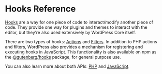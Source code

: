 # Hooks Reference

[Hooks](https://developer.wordpress.org/plugins/hooks/) are a way for one piece of code to interact/modify another piece of code. They provide one way for plugins and themes to interact with the editor, but they’re also used extensively by WordPress Core itself.

There are two types of hooks: [Actions](https://developer.wordpress.org/plugins/hooks/actions/) and [Filters](https://developer.wordpress.org/plugins/hooks/filters/). In addition to PHP actions and filters, WordPress also provides a mechanism for registering and executing hooks in JavaScript. This functionality is also available on npm as the [@gutenberg/hooks](https://www.npmjs.com/package/@gutenberg/hooks) package, for general purpose use.

You can also learn more about both APIs: [PHP](https://codex.wordpress.org/Plugin_API/) and [JavaScript](/packages/hooks/README.md).

